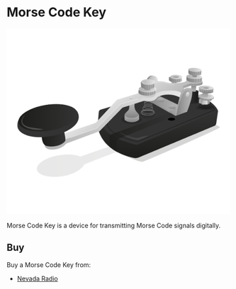 # Morse Code Key

![Morse Code Key](morse-key.png)

Morse Code Key is a device for transmitting Morse Code signals digitally.

## Buy

Buy a Morse Code Key from:

- [Nevada Radio](http://www.nevadaradio.co.uk/amateur-radio/morse-keys/mfj-550)
